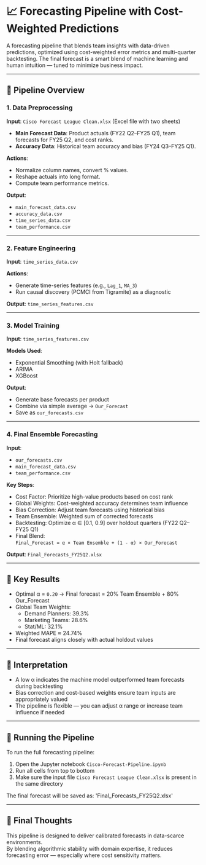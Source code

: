 # 📈 Forecasting Pipeline with Cost-Weighted Predictions

A forecasting pipeline that blends team insights with data-driven predictions, optimized using cost-weighted error metrics and multi-quarter backtesting. The final forecast is a smart blend of machine learning and human intuition — tuned to minimize business impact.

---

## 🔧 Pipeline Overview

### 1. Data Preprocessing

**Input**: `Cisco Forecast League Clean.xlsx` (Excel file with two sheets)
- **Main Forecast Data**: Product actuals (FY22 Q2–FY25 Q1), team forecasts for FY25 Q2, and cost ranks.
- **Accuracy Data**: Historical team accuracy and bias (FY24 Q3–FY25 Q1).

**Actions**:
- Normalize column names, convert % values.
- Reshape actuals into long format.
- Compute team performance metrics.

**Output**:
- `main_forecast_data.csv`
- `accuracy_data.csv`
- `time_series_data.csv`
- `team_performance.csv`

---

### 2. Feature Engineering

**Input**: `time_series_data.csv`

**Actions**:
- Generate time-series features (e.g., `Lag_1`, `MA_3`)
- Run causal discovery (PCMCI from Tigramite) as a diagnostic

**Output**: `time_series_features.csv`

---

### 3. Model Training

**Input**: `time_series_features.csv`

**Models Used**:
- Exponential Smoothing (with Holt fallback)
- ARIMA
- XGBoost

**Output**:
- Generate base forecasts per product
- Combine via simple average → `Our_Forecast`
- Save as `our_forecasts.csv`

---

### 4. Final Ensemble Forecasting

**Input**:
- `our_forecasts.csv`
- `main_forecast_data.csv`
- `team_performance.csv`

**Key Steps**:
- Cost Factor: Prioritize high-value products based on cost rank
- Global Weights: Cost-weighted accuracy determines team influence
- Bias Correction: Adjust team forecasts using historical bias
- Team Ensemble: Weighted sum of corrected forecasts
- Backtesting: Optimize α ∈ [0.1, 0.9] over holdout quarters (FY22 Q2–FY25 Q1)
- Final Blend:  
  `Final_Forecast = α × Team Ensemble + (1 - α) × Our_Forecast`

**Output**: `Final_Forecasts_FY25Q2.xlsx`

---

## 📌 Key Results

- Optimal α = `0.20` → Final forecast = 20% Team Ensemble + 80% Our_Forecast
- Global Team Weights:
  - Demand Planners: 39.3%
  - Marketing Teams: 28.6%
  - Stat/ML: 32.1%
- Weighted MAPE ≈ 24.74%
- Final forecast aligns closely with actual holdout values

---

## 💬 Interpretation

- A low α indicates the machine model outperformed team forecasts during backtesting
- Bias correction and cost-based weights ensure team inputs are appropriately valued
- The pipeline is flexible — you can adjust α range or increase team influence if needed

---

## 🚀 Running the Pipeline

To run the full forecasting pipeline:

1. Open the Jupyter notebook `Cisco-Forecast-Pipeline.ipynb`
2. Run all cells from top to bottom
3. Make sure the input file `Cisco Forecast League Clean.xlsx` is present in the same directory

The final forecast will be saved as:
'Final_Forecasts_FY25Q2.xlsx'

---

## 🧠 Final Thoughts

This pipeline is designed to deliver calibrated forecasts in data-scarce environments.  
By blending algorithmic stability with domain expertise, it reduces forecasting error — especially where cost sensitivity matters.

